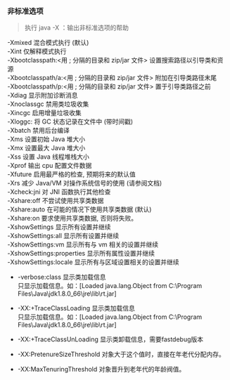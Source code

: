 ### 非标准选项  
> 执行 java -X ：输出非标准选项的帮助  

 -Xmixed           混合模式执行 (默认)  
 -Xint             仅解释模式执行  
 -Xbootclasspath:<用 ; 分隔的目录和 zip/jar 文件> 设置搜索路径以引导类和资源  
 -Xbootclasspath/a:<用 ; 分隔的目录和 zip/jar 文件> 附加在引导类路径末尾  
 -Xbootclasspath/p:<用 ; 分隔的目录和 zip/jar 文件> 置于引导类路径之前  
 -Xdiag            显示附加诊断消息  
 -Xnoclassgc       禁用类垃圾收集  
 -Xincgc           启用增量垃圾收集  
 -Xloggc:<file>    将 GC 状态记录在文件中 (带时间戳)  
 -Xbatch           禁用后台编译  
 -Xms<size>        设置初始 Java 堆大小  
 -Xmx<size>        设置最大 Java 堆大小  
 -Xss<size>        设置 Java 线程堆栈大小  
 -Xprof            输出 cpu 配置文件数据  
 -Xfuture          启用最严格的检查, 预期将来的默认值  
 -Xrs              减少 Java/VM 对操作系统信号的使用 (请参阅文档)  
 -Xcheck:jni       对 JNI 函数执行其他检查  
 -Xshare:off       不尝试使用共享类数据  
 -Xshare:auto      在可能的情况下使用共享类数据 (默认)  
 -Xshare:on        要求使用共享类数据, 否则将失败。  
 -XshowSettings    显示所有设置并继续  
 -XshowSettings:all 显示所有设置并继续  
 -XshowSettings:vm 显示所有与 vm 相关的设置并继续  
 -XshowSettings:properties 显示所有属性设置并继续  
 -XshowSettings:locale 显示所有与区域设置相关的设置并继续  

* -verbose:class 显示类加载信息  
只显示加载信息。如：[Loaded java.lang.Object from C:\Program Files\Java\jdk1.8.0_66\jre\lib\rt.jar]
* -XX:+TraceClassLoading 显示类加载信息  
只显示加载信息。如：[Loaded java.lang.Object from C:\Program Files\Java\jdk1.8.0_66\jre\lib\rt.jar]  
* -XX:+TraceClassUnLoading 显示类卸载信息，需要fastdebug版本  

* -XX:PretenureSizeThreshold 对象大于这个值时，直接在年老代分配内存。  
* -XX:MaxTenuringThreshold 对象晋升到老年代的年龄阀值。
  
  
  